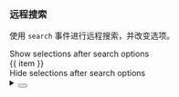 ### 远程搜索

使用 `search` 事件进行远程搜索，并改变选项。

<div class="cell-demo vp-raw">
  <yc-space
    direction="vertical"
    size="large">
    <div>Show selections after search options</div>
    <yc-select
      :style="{ width: '320px' }"
      :loading="loading"
      placeholder="Please select ..."
      multiple
      @search="handleSearch"
      :filter-option="false">
      <yc-option
        v-for="item of options"
        :value="item"
        >{{ item }}</yc-option
      >
    </yc-select>
    <div>Hide selections after search options</div>
    <yc-select
      :options="options"
      :style="{ width: '320px' }"
      :loading="loading"
      placeholder="Please select ..."
      multiple
      @search="handleSearch"
      :filter-option="false"
      :show-extryc-options="false" />
  </yc-space>
</div>

<script setup>
import { ref } from 'vue';
const options = ref(['Option1', 'Option2', 'Option3']);
const loading = ref(false);
const handleSearch = (value) => {
  if (value) {
    loading.value = true;
    window.setTimeout(() => {
      options.value = [
        `${value}-Option1`,
        `${value}-Option2`,
        `${value}-Option3`,
      ];
      loading.value = false;
    }, 2000);
  } else {
    options.value = [];
  }
};
</script>
<details>
<summary>
 <button class="code-btn"  >
    <icon-code />
 </button>
</summary>

```vue
<template>
  <yc-space
    direction="vertical"
    size="large">
    <div>Show selections after search options</div>
    <yc-select
      :style="{ width: '320px' }"
      :loading="loading"
      placeholder="Please select ..."
      multiple
      @search="handleSearch"
      :filter-option="false">
      <yc-option
        v-for="item of options"
        :value="item"
        >{{ item }}</yc-option
      >
    </yc-select>
    <div>Hide selections after search options</div>
    <yc-select
      :options="options"
      :style="{ width: '320px' }"
      :loading="loading"
      placeholder="Please select ..."
      multiple
      @search="handleSearch"
      :filter-option="false"
      :show-extryc-options="false" />
  </yc-space>
</template>

<script setup>
import { ref } from 'vue';
const options = ref(['Option1', 'Option2', 'Option3']);
const loading = ref(false);
const handleSearch = (value) => {
  if (value) {
    loading.value = true;
    window.setTimeout(() => {
      options.value = [
        `${value}-Option1`,
        `${value}-Option2`,
        `${value}-Option3`,
      ];
      loading.value = false;
    }, 2000);
  } else {
    options.value = [];
  }
};
</script>
```

</details>
